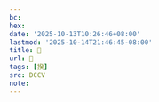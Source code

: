 ```yaml
---
bc:
hex:
date: '2025-10-13T10:26:46+08:00'
lastmod: '2025-10-14T21:46:45-08:00'
title: 􀄕
url: 􀄕
tags: [揆]
src: DCCV
note:
---
```

